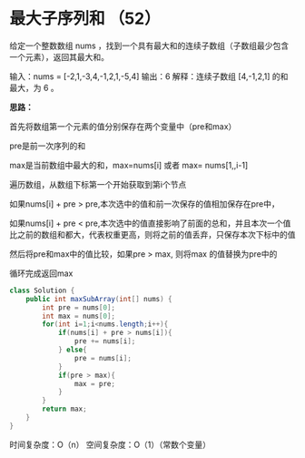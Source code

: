 # 最大子序列和 （52）

给定一个整数数组 nums ，找到一个具有最大和的连续子数组（子数组最少包含一个元素），返回其最大和。

输入：nums = [-2,1,-3,4,-1,2,1,-5,4]
输出：6
解释：连续子数组 [4,-1,2,1] 的和最大，为 6 。

**思路：**

  首先将数组第一个元素的值分别保存在两个变量中（pre和max）
  
  pre是前一次序列的和
  
  max是当前数组中最大的和，max=nums[i] 或者  max= nums[1,,i-1]
  
  遍历数组，从数组下标第一个开始获取到第i个节点
  
  如果nums[i] + pre > pre,本次选中的值和前一次保存的值相加保存在pre中，
  
  如果nums[i] + pre < pre,本次选中的值直接影响了前面的总和，并且本次一个值比之前的数组和都大，代表权重更高，则将之前的值丢弃，只保存本次下标中的值
  
  然后将pre和max中的值比较，如果pre > max, 则将max 的值替换为pre中的
  
  循环完成返回max
  
  
```java
class Solution {
    public int maxSubArray(int[] nums) {
        int pre = nums[0];
        int max = nums[0];
        for(int i=1;i<nums.length;i++){
            if(nums[i] + pre > nums[i]){
                pre += nums[i];
            } else{
                pre = nums[i];
            }
            if(pre > max){
                max = pre;
            }
        }
        return max;
    }
}
```
时间复杂度：O（n）
空间复杂度：O（1）（常数个变量）
